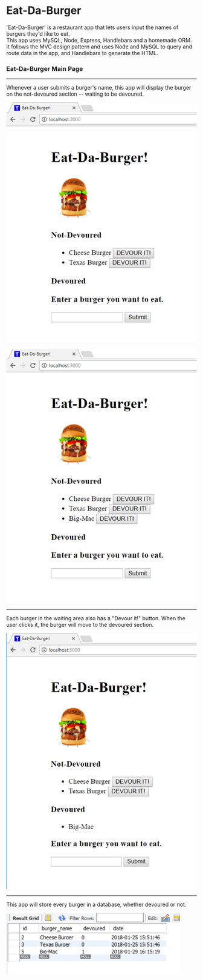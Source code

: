 # Eat-Da-Burger

'Eat-Da-Burger' is a restaurant app that lets users input the names of burgers they'd like to eat. <br>
This app uses MySQL, Node, Express, Handlebars and a homemade ORM.<br>
It follows the MVC design pattern and uses Node and MySQL to query and route data in the app, and Handlebars to generate the HTML.

### Eat-Da-Burger Main Page

***

Whenever a user submits a burger's name, this app will display the burger on the not-devoured section -- waiting to be devoured.

![Main Page - default](public/assets/img/main-1.png)

![Main Page - adding](public/assets/img/main-2.png)

***

Each burger in the waiting area also has a "Devour it!" button. When the user clicks it, the burger will move to the devoured section.

![Main Page - devour](public/assets/img/main-3.png)

***

This app will store every burger in a database, whether devoured or not.

![Main Page - mysql](public/assets/img/mysql.png)